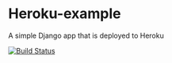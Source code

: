 # Heroku-example
A simple Django app that is deployed to Heroku

[![Build Status](https://travis-ci.com/Che931/Heroku-example.svg?token=us9R1xALK8y5F4oysxeA&branch=master)](https://travis-ci.com/Che931/Heroku-example)

